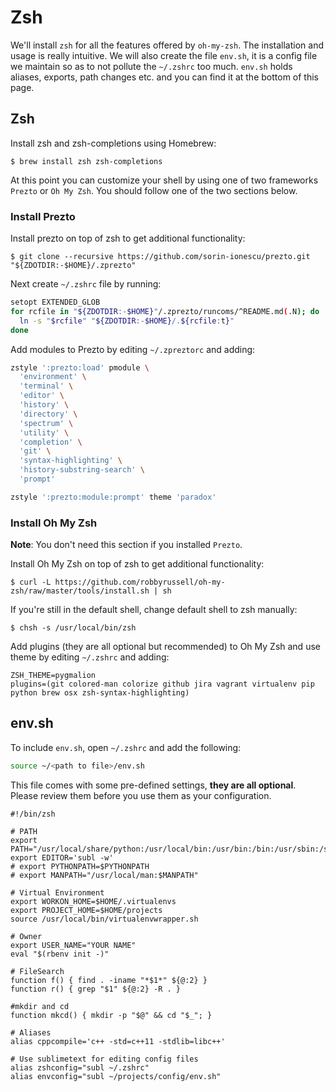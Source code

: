 # Zsh

We'll install `zsh` for all the features offered by `oh-my-zsh`. The installation and usage is really intuitive. We will also create the file `env.sh`, it is a config file we maintain so as to not pollute the `~/.zshrc` too much. `env.sh` holds aliases, exports, path changes etc. and you can find it at the bottom of this page.

## Zsh

Install zsh and zsh-completions using Homebrew:

    $ brew install zsh zsh-completions

At this point you can customize your shell by using one of two frameworks `Prezto` or `Oh My Zsh`. You should follow one of the two sections below.

### Install Prezto
Install prezto on top of zsh to get additional functionality:

    $ git clone --recursive https://github.com/sorin-ionescu/prezto.git "${ZDOTDIR:-$HOME}/.zprezto"

Next create `~/.zshrc` file by running:

```sh
setopt EXTENDED_GLOB
for rcfile in "${ZDOTDIR:-$HOME}"/.zprezto/runcoms/^README.md(.N); do
  ln -s "$rcfile" "${ZDOTDIR:-$HOME}/.${rcfile:t}"
done
```

Add modules to Prezto by editing `~/.zpreztorc` and adding:

```sh
zstyle ':prezto:load' pmodule \
  'environment' \
  'terminal' \
  'editor' \
  'history' \
  'directory' \
  'spectrum' \
  'utility' \
  'completion' \
  'git' \
  'syntax-highlighting' \
  'history-substring-search' \
  'prompt'

zstyle ':prezto:module:prompt' theme 'paradox'
```

### Install Oh My Zsh

**Note**: You don't need this section if you installed `Prezto`.

Install Oh My Zsh on top of zsh to get additional functionality:

    $ curl -L https://github.com/robbyrussell/oh-my-zsh/raw/master/tools/install.sh | sh

If you're still in the default shell, change default shell to zsh manually:

    $ chsh -s /usr/local/bin/zsh

Add plugins (they are all optional but recommended) to Oh My Zsh and use theme by editing `~/.zshrc` and adding:

    ZSH_THEME=pygmalion
    plugins=(git colored-man colorize github jira vagrant virtualenv pip python brew osx zsh-syntax-highlighting)

## env.sh

To include `env.sh`, open `~/.zshrc` and add the following:

```sh
source ~/<path to file>/env.sh
```

This file comes with some pre-defined settings, **they are all optional**. Please review them before you use them as your configuration.
~~~
#!/bin/zsh

# PATH
export PATH="/usr/local/share/python:/usr/local/bin:/usr/bin:/bin:/usr/sbin:/sbin"
export EDITOR='subl -w'
# export PYTHONPATH=$PYTHONPATH
# export MANPATH="/usr/local/man:$MANPATH"

# Virtual Environment
export WORKON_HOME=$HOME/.virtualenvs
export PROJECT_HOME=$HOME/projects
source /usr/local/bin/virtualenvwrapper.sh

# Owner
export USER_NAME="YOUR NAME"
eval "$(rbenv init -)"

# FileSearch
function f() { find . -iname "*$1*" ${@:2} }
function r() { grep "$1" ${@:2} -R . }

#mkdir and cd
function mkcd() { mkdir -p "$@" && cd "$_"; }

# Aliases
alias cppcompile='c++ -std=c++11 -stdlib=libc++'

# Use sublimetext for editing config files
alias zshconfig="subl ~/.zshrc"
alias envconfig="subl ~/projects/config/env.sh"
~~~
